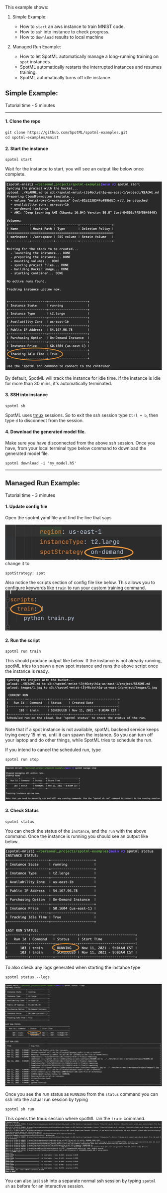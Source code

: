 This example shows:
1. Simple Example: 
   * How to `start` an aws instance to train MNIST code.
   * How to `ssh` into instance to check progress.
   * How to `download` results to local machine


2. Managed Run Example: 
   * How to let SpotML automatically manage a long-running training on `spot` instances. 
   * SpotML automatically restarts the interrupted instances and resumes training.
   * SpotML automatically turns off idle instance.

## Simple Example: 
Tutorial time - 5 minutes

----------

#### 1. Clone the repo
```
git clone https://github.com/SpotML/spotml-examples.git 
cd spotml-examples/mnist
```

#### 2. Start the instance
```
spotml start
```
Wait for the instance to start, you will see an output like below once complete.

![alt text](images/1.jpg)

By default, SpotML will track the instance for idle time. If the instance is idle for more than 30 mins, it's automatically terminated.
#### 3. SSH into instance
```
spotml sh
```
SpotML uses [tmux](https://github.com/tmux/tmux/wiki) sessions.
So to exit the ssh session type `Ctrl + b`, then type `d` to disconnect from the session.


#### 4. Download the generated model file.
Make sure you have disconnected from the above ssh session. Once you have, from your local terminal type below command to download the generated model file. 
```
spotml download -i 'my_model.h5'
```

----------

## Managed Run Example: 
Tutorial time - 3 minutes

#### 1. Update config file
Open the spotml.yaml file and find the line that says

![alt text](images/7.jpg)
change it to 
```angular2html
spotStrategy: spot
```
Also notice the scripts section of config file like below. This allows you to configure keywords like `train` to run  your custom training command.
![alt text](images/6.jpg)


#### 2. Run the script
```
spotml run train
```
This should produce output like below. If the instance is not already running, 
spotML tries to spawn a new spot instance and runs the above script 
once the instance is ready.

![alt text](images/2.jpg)

Note that if a spot instance is not available, spotML backend service keeps 
trying every 15 mins, until it can spawn the instance.
So you can turn off your laptop and do other things, while SpotML tries to 
schedule the run. 

If you intend to cancel the scheduled run, type 
```
spotml run stop
```
![alt text](images/stop.jpg) 

#### 3. Check Status
```
spotml status
```
You can check the status of the `instance`, and the `run` with the above command.
Once the instance is running you should see an output like below. 

![alt text](images/status.jpg)

To also check any logs generated when starting the instance type  
```angular2html
spotml status --logs
```
![alt text](images/logs.jpg)

Once you see the run status as `RUNNING` from the `status` command you can ssh into the actual run session by typing
```angular2html
spotml sh run
```
This opens the tmux session where spotML ran the `train` command. 
![alt text](images/tmux.jpg)

You can also just ssh into a separate normal ssh
session by typing `spotml sh` as before for an interactive
session.